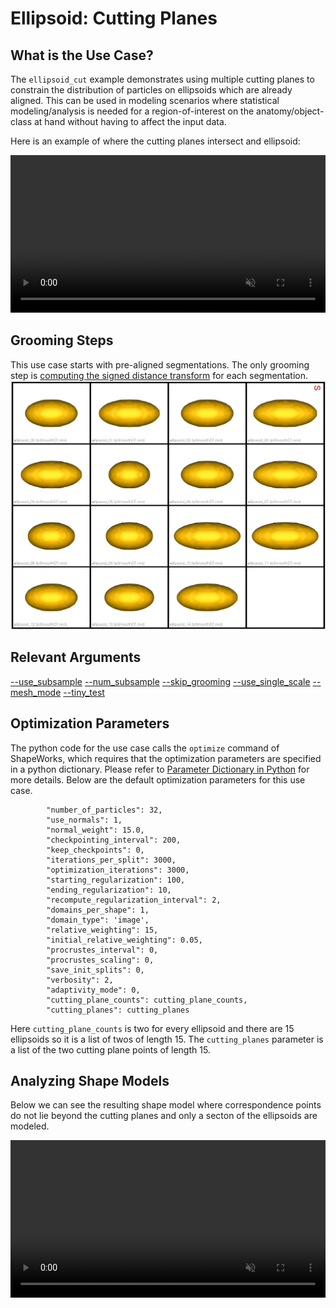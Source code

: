 # Ellipsoid: Cutting Planes

## What is the Use Case? 
The `ellipsoid_cut` example demonstrates using multiple cutting planes to constrain the distribution of particles on ellipsoids which are already aligned. This can be used in modeling scenarios where statistical modeling/analysis is needed for a region-of-interest on the anatomy/object-class at hand without having to affect the input data. 

Here is an example of where the cutting planes intersect and ellipsoid:
<p><video src="https://sci.utah.edu/~shapeworks/doc-resources/mp4s/ellipsoid_cut_trim.mp4" autoplay muted loop controls style="width:100%"></p>

## Grooming Steps
This use case starts with pre-aligned segmentations. The only grooming step is [computing the signed distance transform](../../workflow/groom.md#converting-segmentations-to-smooth-signed-distance-transforms) for each segmentation.
![Ellipsoid cut distance transforms](../../img/use-cases/ellipsoid_cut_input.png)

## Relevant Arguments
[--use_subsample](../use-cases.md#-use_subsample)
[--num_subsample](../use-cases.md#-use_subsample)
[--skip_grooming](../use-cases.md#-skip_grooming)
[--use_single_scale](../use-cases.md#-use_single_scale)
[--mesh_mode](../use-cases.md#-mesh_mode)
[--tiny_test](../use-cases.md#-tiny_test)

## Optimization Parameters
The python code for the use case calls the `optimize` command of ShapeWorks, which requires that the optimization parameters are specified in a python dictionary. Please refer to [Parameter Dictionary in Python](../../workflow/optimize.md#parameter-dictionary-in-python) for more details. 
Below are the default optimization parameters for this use case.

``` 
        "number_of_particles": 32,
        "use_normals": 1,
        "normal_weight": 15.0,
        "checkpointing_interval": 200,
        "keep_checkpoints": 0,
        "iterations_per_split": 3000,
        "optimization_iterations": 3000,
        "starting_regularization": 100,
        "ending_regularization": 10,
        "recompute_regularization_interval": 2,
        "domains_per_shape": 1,
        "domain_type": 'image',
        "relative_weighting": 15,
        "initial_relative_weighting": 0.05,
        "procrustes_interval": 0,
        "procrustes_scaling": 0,
        "save_init_splits": 0,
        "verbosity": 2,
        "adaptivity_mode": 0,
        "cutting_plane_counts": cutting_plane_counts,
        "cutting_planes": cutting_planes
```

Here `cutting_plane_counts` is two for every ellipsoid and there are 15 ellipsoids so it is a list of twos of length 15.
The `cutting_planes` parameter is a list of the two cutting plane points of length 15.

## Analyzing Shape Models
Below we can see the resulting shape model where correspondence points do not lie beyond the cutting planes and only a secton of the ellipsoids are modeled. 

<p><video src="https://sci.utah.edu/~shapeworks/doc-resources/mp4s/ellipsoid_cut_studio.mp4" autoplay muted loop controls style="width:100%"></p>

